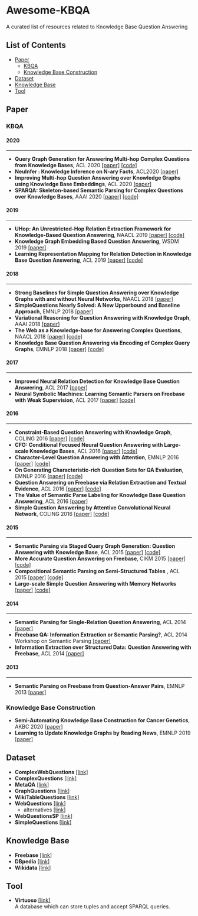 # Awesome-KBQA
A curated list of resources related to Knowledge Base Question Answering

## List of Contents
- [Paper](#paper)
  - [KBQA](#kbqa)
  - [Knowledge Base Construction](#knowledge-base-construction)
- [Dataset](#dataset)
- [Knowledge Base](knowledge-base)
- [Tool](#tool)

## Paper
### KBQA
#### 2020
---
- **Query Graph Generation for Answering Multi-hop Complex Questions from Knowledge Bases**, ACL 2020 
  [[paper]](https://www.aclweb.org/anthology/2020.acl-main.91/)
  [[code]](https://github.com/lanyunshi/Multi-hopComplexKBQA)
- **NeuInfer : Knowledge Inference on N-ary Facts**, ACL2020 
  [[paper]](https://www.aclweb.org/anthology/2020.acl-main.546/)
- **Improving Multi-hop Question Answering over Knowledge Graphs using Knowledge Base Embeddings**, ACL 2020 
  [[paper]](https://www.aclweb.org/anthology/2020.acl-main.412/)
- **SPARQA: Skeleton-based Semantic Parsing for Complex Questions over Knowledge Bases**, AAAI 2020 
  [[paper]](https://arxiv.org/abs/2003.13956)
  [[code]](https://github.com/nju-websoft/SPARQA)

#### 2019
---
- **UHop: An Unrestricted-Hop Relation Extraction Framework for Knowledge-Based Question Answering**, NAACL 2019 
  [[paper]](https://www.aclweb.org/anthology/N19-1031/)
  [[code]](https://github.com/zychen423/UHop)
- **Knowledge Graph Embedding Based Question Answering**, WSDM 2019 
  [[paper]](https://dl.acm.org/doi/abs/10.1145/3289600.3290956)
- **Learning Representation Mapping for Relation Detection in Knowledge Base Question Answering**, ACL 2019 
  [[paper]](https://www.aclweb.org/anthology/P19-1616/)
  [[code]](https://github.com/wudapeng268/KBQA-Adapter)

#### 2018
---
- **Strong Baselines for Simple Question Answering over Knowledge Graphs with and without Neural Networks**, NAACL 2018 
  [[paper]](https://www.aclweb.org/anthology/N18-2047/)
- **SimpleQuestions Nearly Solved: A New Upperbound and Baseline Approach**, EMNLP 2018 
  [[paper]](https://www.aclweb.org/anthology/D18-1051/)
- **Variational Reasoning for Question Answering with Knowledge Graph**, AAAI 2018
  [[paper]](https://arxiv.org/abs/1709.04071)
- **The Web as a Knowledge-base for Answering Complex Questions**, NAACL 2018 
  [[paper]](https://www.aclweb.org/anthology/N18-1059/)
  [[code]](https://github.com/alontalmor/CQD)
- **Knowledge Base Question Answering via Encoding of Complex Query Graphs**, EMNLP 2018 
  [[paper]](https://www.aclweb.org/anthology/D18-1242/)
  [[code]](https://github.com/FengliLin/EMNLP2018-KBQA)

#### 2017
---
- **Improved Neural Relation Detection for Knowledge Base Question Answering**, ACL 2017 
  [[paper]](https://www.aclweb.org/anthology/P17-1053/)
- **Neural Symbolic Machines: Learning Semantic Parsers on Freebase with Weak Supervision**, ACL 2017 
  [[paper]](https://www.aclweb.org/anthology/P17-1003/)
  [[code]](https://github.com/crazydonkey200/neural-symbolic-machines)

#### 2016
---
- **Constraint-Based Question Answering with Knowledge Graph**, COLING 2016 
  [[paper]](https://www.aclweb.org/anthology/C16-1236/)
  [[code]](https://github.com/JunweiBao/MulCQA)
- **CFO: Conditional Focused Neural Question Answering with Large-scale Knowledge Bases**, ACL 2016 
  [[paper]](https://www.aclweb.org/anthology/P16-1076/)
  [[code]](https://github.com/zihangdai/CFO)
- **Character-Level Question Answering with Attention**, EMNLP 2016 
  [[paper]](https://www.aclweb.org/anthology/D16-1166/)
  [[code]](https://github.com/davidgolub/simpleqa)
- **On Generating Characteristic-rich Question Sets for QA Evaluation**, EMNLP 2016 
  [[paper]](https://www.aclweb.org/anthology/D16-1054/)
  [[code]](https://github.com/ysu1989/GraphQuestions)
- **Question Answering on Freebase via Relation Extraction and Textual Evidence**, ACL 2016 
  [[paper]](https://www.aclweb.org/anthology/P16-1220/)
  [[code]](https://github.com/syxu828/QuestionAnsweringOverFB)
- **The Value of Semantic Parse Labeling for Knowledge Base Question Answering**, ACL 2016 
  [[paper]](https://www.aclweb.org/anthology/P16-2033/)
- **Simple Question Answering by Attentive Convolutional Neural Network**, COLING 2016 
  [[paper]](https://www.aclweb.org/anthology/C16-1164/)
  [[code]](https://github.com/Gorov/SimpleQuestions-EntityLinking)

#### 2015
---
- **Semantic Parsing via Staged Query Graph Generation: Question Answering with Knowledge Base**, ACL 2015 
  [[paper]](https://www.aclweb.org/anthology/P15-1128/)
  [[code]](https://github.com/scottyih/STAGG)
- **More Accurate Question Answering on Freebase**, CIKM 2015 
  [[paper]](https://dl.acm.org/doi/10.1145/2806416.2806472)
  [[code]](https://github.com/ad-freiburg/aqqu)
- **Compositional Semantic Parsing on Semi-Structured Tables** , ACL 2015
  [[paper]](https://www.aclweb.org/anthology/P15-1142/)
  [[code]](https://github.com/ppasupat/WikiTableQuestions)
- **Large-scale Simple Question Answering with Memory Networks** 
  [[paper]](https://arxiv.org/abs/1506.02075)
  [[code]](https://github.com/Jerryzhao-z/simple-question-answering-with-memory-networks)
  
#### 2014
--- 
- **Semantic Parsing for Single-Relation Question Answering**, ACL 2014
  [[paper]](https://www.microsoft.com/en-us/research/publication/semantic-parsing-for-single-relation-question-answering/)
- **Freebase QA: Information Extraction or Semantic Parsing?**, ACL 2014 Workshop on Semantic Parsing
  [[paper]](https://www.aclweb.org/anthology/W14-2416/)
- **Information Extraction over Structured Data: Question Answering with Freebase**, ACL 2014
  [[paper]](https://www.aclweb.org/anthology/P14-1090/)


#### 2013
---
- **Semantic Parsing on Freebase from Question-Answer Pairs**, EMNLP 2013
  [[paper]](https://www.aclweb.org/anthology/D13-1160/)


### Knowledge Base Construction
- **Semi-Automating Knowledge Base Construction for Cancer Genetics**, AKBC 2020
  [[paper]](https://arxiv.org/abs/2005.08146)
- **Learning to Update Knowledge Graphs by Reading News**, EMNLP 2019
  [[paper]](https://www.aclweb.org/anthology/D19-1265/)

## Dataset
- **ComplexWebQuestions**
  [[link]](https://www.tau-nlp.org/compwebq)
- **ComplexQuestions**
  [[link]](https://github.com/JunweiBao/MulCQA)
- **MetaQA**
  [[link]](https://github.com/yuyuz/MetaQA)
- **GraphQuestions**
  [[link]](https://github.com/ysu1989/GraphQuestions)
- **WikiTableQuestions**
  [[link]](https://github.com/ppasupat/WikiTableQuestions)
- **WebQuestions**
  [[link]](https://nlp.stanford.edu/software/sempre/)
  - alternatives 
    [[link]](https://github.com/brmson/dataset-factoid-webquestions)
- **WebQuestionsSP** 
  [[link]](https://www.microsoft.com/en-us/research/publication/the-value-of-semantic-parse-labeling-for-knowledge-base-question-answering-2/)
- **SimpleQuestions** 
  [[link]](https://research.fb.com/downloads/babi/)


## Knowledge Base
- **Freebase** 
  [[link]](https://developers.google.com/freebase)
- **DBpedia** 
  [[link]](https://wiki.dbpedia.org/)
- **Wikidata** 
  [[link]](https://www.wikidata.org/wiki/Wikidata:Main_Page)

## Tool
- **Virtuoso** 
  [[link]](https://virtuoso.openlinksw.com/)    
  A database which can store tuples and accept SPARQL queries.
